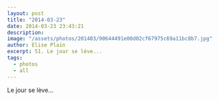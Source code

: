 ```yaml
---
layout: post
title: "2014-03-23"
date: 2014-03-23 23:43:21
description: 
image: "/assets/photos/201403/90644491e00d02cf67975c69a11bc8b7.jpg"
author: Elise Plain
excerpt: 51. Le jour se lève...
tags: 
  - photos
  - all
---
```


Le jour se lève...
<p></p>
